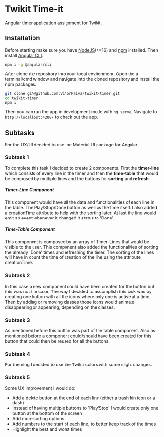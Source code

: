 # Twikit Time-it

Angular timer application assignment for Twikit.

## Installation

Before starting make sure you have [NodeJS](https://nodejs.org/en/)(>=16) and [npm](https://www.npmjs.com/) installed. Then install [Angular CLI](https://angular.io/).

```bash
npm i -g @angular/cli
```

After clone the repository into your local environment. Open the a terminal/cmd window and navigate into the cloned repository and install the npm packages.
```bash
git clone git@github.com:VitorPaiva/twikit-timer.git
cd twikit-timer
npm i
```

Then you can run the app in development mode with `ng serve`. Navigate to `http://localhost:4200/` to check out the app.
## Subtasks
For the UX/UI decided to use the Material UI package for Angular
### Subtask 1
To complete this task I decided to create 2 components. First the **timer-line** which consists of every line in the timer and then the **time-table** that would be composed by multiple lines and the buttons for **sorting** and **refresh**.  

##### Timer-Line Component
This component would have all the data and functionalities of each line in the table. The Play/Stop/Done button as well as the time itself. I also added a creationTime attribute to help with the sorting later. At last the line would emit an event whenever it changed it status to 'Done'.

##### Time-Table Component
This component is composed by an array of Timer-Lines that would be visible to the user. This component also added the functionalities of sorting the already 'Done' times and refreshing the timer. The sorting of the lines will have in count the time of creation of the line using the attribute creationTime.

### Subtask 2
In this case a new component could have been created for the button but this was not the case. The way I decided to accomplish this task was by creating one button with all the icons where only one is active at a time. Then by adding or removing classes those icons would animate disappearing or appearing, depending on the classes. 

### Subtask 3
As mentioned before this button was part of the table component. Also as mentioned before a component could/should have been created for this button that could then be reused for all the buttons.

### Subtask 4
For theming I decided to use the Twikit colors with some slight changes.

### Subtask 5
Some UX improvement I would do:
- Add a delete button at the end of each line (either a trash bin icon or a dash)
- Instead of having multiple buttons to 'Play/Stop' I would create only one button at the bottom of the screen
- Add more sorting options
- Add numbers to the start of each line, to better keep track of the times
- Highlight the best and worst times
